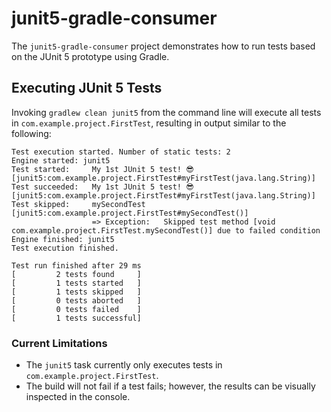 # junit5-gradle-consumer

The `junit5-gradle-consumer` project demonstrates how to run tests based
on the JUnit 5 prototype using Gradle.

## Executing JUnit 5 Tests

Invoking `gradlew clean junit5` from the command line will execute all
tests in `com.example.project.FirstTest`, resulting in output similar
to the following:

```
Test execution started. Number of static tests: 2
Engine started: junit5
Test started:     My 1st JUnit 5 test! 😎 [junit5:com.example.project.FirstTest#myFirstTest(java.lang.String)]
Test succeeded:   My 1st JUnit 5 test! 😎 [junit5:com.example.project.FirstTest#myFirstTest(java.lang.String)]
Test skipped:     mySecondTest [junit5:com.example.project.FirstTest#mySecondTest()]
                  => Exception:   Skipped test method [void com.example.project.FirstTest.mySecondTest()] due to failed condition
Engine finished: junit5
Test execution finished.

Test run finished after 29 ms
[         2 tests found     ]
[         1 tests started   ]
[         1 tests skipped   ]
[         0 tests aborted   ]
[         0 tests failed    ]
[         1 tests successful]
```

### Current Limitations

- The `junit5` task currently only executes tests in `com.example.project.FirstTest`.
- The build will not fail if a test fails; however, the results can be visually inspected in the console.
